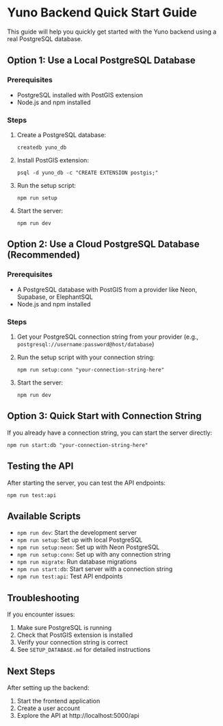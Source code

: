 # Yuno Backend Quick Start Guide

This guide will help you quickly get started with the Yuno backend using a real PostgreSQL database.

## Option 1: Use a Local PostgreSQL Database

### Prerequisites
- PostgreSQL installed with PostGIS extension
- Node.js and npm installed

### Steps
1. Create a PostgreSQL database:
   ```
   createdb yuno_db
   ```

2. Install PostGIS extension:
   ```
   psql -d yuno_db -c "CREATE EXTENSION postgis;"
   ```

3. Run the setup script:
   ```
   npm run setup
   ```

4. Start the server:
   ```
   npm run dev
   ```

## Option 2: Use a Cloud PostgreSQL Database (Recommended)

### Prerequisites
- A PostgreSQL database with PostGIS from a provider like Neon, Supabase, or ElephantSQL
- Node.js and npm installed

### Steps
1. Get your PostgreSQL connection string from your provider
   (e.g., `postgresql://username:password@host/database`)

2. Run the setup script with your connection string:
   ```
   npm run setup:conn "your-connection-string-here"
   ```

3. Start the server:
   ```
   npm run dev
   ```

## Option 3: Quick Start with Connection String

If you already have a connection string, you can start the server directly:

```
npm run start:db "your-connection-string-here"
```

## Testing the API

After starting the server, you can test the API endpoints:

```
npm run test:api
```

## Available Scripts

- `npm run dev`: Start the development server
- `npm run setup`: Set up with local PostgreSQL
- `npm run setup:neon`: Set up with Neon PostgreSQL
- `npm run setup:conn`: Set up with any connection string
- `npm run migrate`: Run database migrations
- `npm run start:db`: Start server with a connection string
- `npm run test:api`: Test API endpoints

## Troubleshooting

If you encounter issues:

1. Make sure PostgreSQL is running
2. Check that PostGIS extension is installed
3. Verify your connection string is correct
4. See `SETUP_DATABASE.md` for detailed instructions

## Next Steps

After setting up the backend:

1. Start the frontend application
2. Create a user account
3. Explore the API at http://localhost:5000/api
